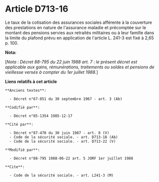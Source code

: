 # Article D713-16

Le taux de la cotisation des assurances sociales afférente à la couverture des prestations en nature de l'assurance maladie
et précomptée sur le montant des pensions servies aux retraités militaires ou à leur famille dans la limite du plafond prévu
en application de l'article L. 241-3 est fixé à 2,65 p. 100.

**Nota:**

[*Nota : Décret 88-795 du 22 juin 1988 art. 7 : le présent décret est applicable aux gains, rémunérations, traitements ou
soldes et pensions de vieillesse versés à compter du 1er juillet 1988.*]

**Liens relatifs à cet article**

	**Anciens textes**:

	  - Décret n°67-851 du 30 septembre 1967 - art. 3 (Ab)

	**Codifié par**:

	  - Décret n°85-1354 1985-12-17

	**Cité par**:

	  - Décret n°87-470 du 30 juin 1987 - art. 8 (V)
	  - Code de la sécurité sociale. - art. D713-18 (Ab)
	  - Code de la sécurité sociale. - art. D713-22 (V)

	**Modifié par**:

	  - Décret n°88-795 1988-06-22 art. 5 JORF 1er juillet 1988

	**Cite**:

	  - Code de la sécurité sociale. - art. L241-3 (M)
